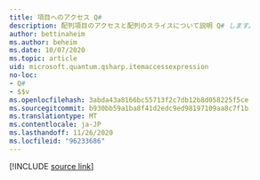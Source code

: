 ```yaml
---
title: 項目へのアクセス Q#
description: 配列項目のアクセスと配列のスライスについて説明 Q# します。
author: bettinaheim
ms.author: beheim
ms.date: 10/07/2020
ms.topic: article
uid: microsoft.quantum.qsharp.itemaccessexpression
no-loc:
- Q#
- $$v
ms.openlocfilehash: 3abda43a8166bc55713f2c7db12b8d058225f5ce
ms.sourcegitcommit: b930bb59a1ba8f41d2edc9ed98197109aa8c7f1b
ms.translationtype: MT
ms.contentlocale: ja-JP
ms.lasthandoff: 11/26/2020
ms.locfileid: "96233686"
---
```

<!---
# Item access operator in Q#
-->

[!INCLUDE [source link](~/includes/qsharp-language/Specifications/Language/3_Expressions/ItemAccessExpressions.md)]

